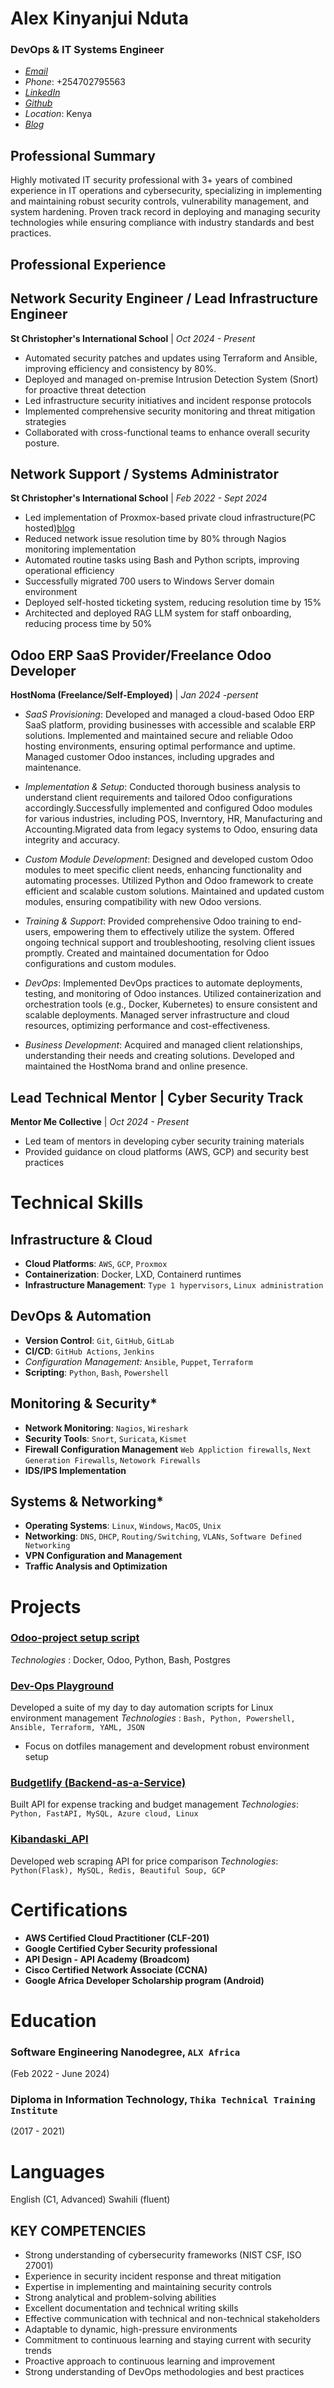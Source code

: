 # Alex Kinyanjui Nduta
### DevOps & IT Systems Engineer
- [*Email*](alex.k.nduta@gmail.com)
- *Phone*: +254702795563
- [*LinkedIn*](https://www.linkedin.com/in/alex-n-66851418a/)
- [*Github*](https://github.com/AlexNduta)
- *Location*: Kenya
- [*Blog*](https://alexnduta.netlify.app/)

## Professional Summary
Highly motivated IT security professional with 3+ years of combined experience in IT operations and
cybersecurity, specializing in implementing and maintaining robust security controls, vulnerability
management, and system hardening. Proven track record in deploying and managing security
technologies while ensuring compliance with industry standards and best practices.
## Professional Experience
## Network Security Engineer / Lead Infrastructure Engineer
**St Christopher's International School** | *Oct 2024 - Present*
- Automated security patches and updates using Terraform and Ansible, improving efficiency and
consistency by 80%.
- Deployed and managed on-premise Intrusion Detection System (Snort) for proactive
threat detection
-  Led infrastructure security initiatives and incident response protocols
-  Implemented comprehensive security monitoring and threat mitigation strategies
- Collaborated with cross-functional teams to enhance overall security posture.
## Network Support / Systems Administrator
**St Christopher's International School** | *Feb 2022 - Sept 2024*
-  Led implementation of Proxmox-based private cloud infrastructure(PC hosted)[blog](https://alexnduta.netlify.app/)
-  Reduced network issue resolution time by 80% through Nagios monitoring
implementation
-  Automated routine tasks using Bash and Python scripts, improving operational efficiency
-  Successfully migrated 700 users to Windows Server domain environment
- Deployed self-hosted ticketing system, reducing resolution time by 15%
-  Architected and deployed RAG LLM system for staff onboarding, reducing process time
by 50%

## Odoo ERP SaaS Provider/Freelance Odoo Developer
**HostNoma (Freelance/Self-Employed)** | *Jan 2024 -persent*
- *SaaS Provisioning*:
    Developed and managed a cloud-based Odoo ERP SaaS platform, providing businesses with accessible and scalable ERP solutions. Implemented and maintained secure and         reliable Odoo hosting environments, ensuring optimal performance and uptime. Managed customer Odoo instances, including upgrades and maintenance. 
- *Implementation & Setup*:
      Conducted thorough business analysis to understand client requirements and tailored Odoo configurations accordingly.Successfully implemented and configured Odoo modules       for various industries, including POS, Inverntory, HR, Manufacturing and Accounting.Migrated data from legacy systems to Odoo, ensuring data integrity and accuracy.

- *Custom Module Development*:
        Designed and developed custom Odoo modules to meet specific client needs, enhancing functionality and automating processes.
        Utilized Python and Odoo framework to create efficient and scalable custom solutions.
        Maintained and updated custom modules, ensuring compatibility with new Odoo versions.

- *Training & Support*:
        Provided comprehensive Odoo training to end-users, empowering them to effectively utilize the system.
        Offered ongoing technical support and troubleshooting, resolving client issues promptly.
        Created and maintained documentation for Odoo configurations and custom modules.

- *DevOps*:
        Implemented DevOps practices to automate deployments, testing, and monitoring of Odoo instances.
        Utilized containerization and orchestration tools (e.g., Docker, Kubernetes) to ensure consistent and scalable deployments.
        Managed server infrastructure and cloud resources, optimizing performance and cost-effectiveness.

- *Business Development*:
        Acquired and managed client relationships, understanding their needs and creating solutions.
        Developed and maintained the HostNoma brand and online presence.
  
## Lead Technical Mentor | Cyber Security Track
**Mentor Me Collective** | *Oct 2024 - Present*
- Led team of mentors in developing cyber security training materials
- Provided guidance on cloud platforms (AWS, GCP) and security best practices
# Technical Skills
## Infrastructure & Cloud
- **Cloud Platforms**: `AWS`, `GCP`, `Proxmox`
- **Containerization**: Docker, LXD, Containerd runtimes
- **Infrastructure Management**: `Type 1 hypervisors`, `Linux administration`
## DevOps & Automation

- **Version Control**: `Git`, `GitHub`, `GitLab`
- **CI/CD**: `GitHub Actions`, `Jenkins`
- **Configuration Management*:* `Ansible`, `Puppet`, `Terraform`
- **Scripting**: `Python`, `Bash`, `Powershell`
## Monitoring & Security*
- **Network Monitoring**: `Nagios`, `Wireshark`
- **Security Tools**: `Snort`, `Suricata`, `Kismet`
- **Firewall Configuration Management** `Web Appliction firewalls`, `Next Generation Firewalls`, `Netowork Firewalls`
- **IDS/IPS Implementation**

## Systems & Networking*
- **Operating Systems**: `Linux`, `Windows`, `MacOS`, `Unix`
- **Networking**: `DNS`, `DHCP`, `Routing/Switching`, `VLANs`, `Software Defined Networking`
- **VPN Configuration and Management**
- **Traffic Analysis and Optimization**

# Projects
### [Odoo-project setup script](https://github.com/AlexNduta/Odoo-Setup/blob/main/README.md)
*Technologies* : Docker, Odoo, Python, Bash, Postgres
### [Dev-Ops Playground](https://github.com/AlexNduta/DevOps-playground)
Developed a suite of my day to day automation scripts for Linux environment management
*Technologies* : `Bash, Python, Powershell, Ansible, Terraform, YAML, JSON`
- Focus on dotfiles management and development robust environment setup
### [Budgetlify (Backend-as-a-Service)](https://github.com/AlexNduta/Budgetlify-API-SQL-)
Built API for expense tracking and budget management
*Technologies*: `Python, FastAPI, MySQL, Azure cloud, Linux`
### [Kibandaski_API](https://github.com/AlexNduta/Kibandaski_API)
Developed web scraping API for price comparison
*Technologies*: `Python(Flask), MySQL, Redis, Beautiful Soup, GCP`
# Certifications
- **AWS Certified Cloud Practitioner (CLF-201)** 
- **Google Certified Cyber Security professional**
- **API Design - API Academy (Broadcom)**
- **Cisco Certified Network Associate (CCNA)**
- **Google Africa Developer Scholarship program (Android)**

# Education

### Software Engineering Nanodegree, `ALX Africa `
(Feb 2022 - June 2024)
### Diploma in Information Technology, `Thika Technical Training Institute` 
(2017 - 2021)
# Languages
English (C1, Advanced)
Swahili (fluent)

## KEY COMPETENCIES
- Strong understanding of cybersecurity frameworks (NIST CSF, ISO 27001)
- Experience in security incident response and threat mitigation
- Expertise in implementing and maintaining security controls
- Strong analytical and problem-solving abilities
- Excellent documentation and technical writing skills
- Effective communication with technical and non-technical stakeholders
- Adaptable to dynamic, high-pressure environments
- Commitment to continuous learning and staying current with security trends
- Proactive approach to continuous learning and improvement
- Strong understanding of DevOps methodologies and best practices
